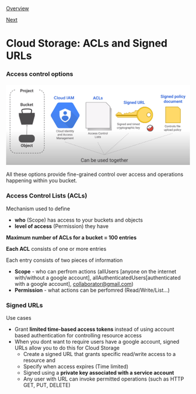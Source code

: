 [Overview](https://github.com/paulowe/gcp/blob/main/readme.md)

[Next](https://github.com/paulowe/gcp/blob/main/common-cloud-storage-ops.md)

# Cloud Storage: ACLs and Signed URLs

### Access control options
<img src="https://github.com/paulowe/gcp/blob/main/captures/Capture%209.PNG" />

All these options provide fine-grained control over access and operations happening within you bucket.

### Access Control Lists (ACLs)

Mechanism used to define 
- **who** (Scope) has access to your buckets and objects
- **level of access** (Permission) they have

**Maximum number of ACLs for a bucket = 100 entries**

**Each ACL** consists of one or more entries

Each entry consists of two pieces of information
- **Scope** - who can perfrom actions (allUsers [anyone on the internet with/without a google account], allAuthenticatedUsers[authenticated with a google account], collaborator@gmail.com)
- **Permission** -  what actions can be perfomred (Read/Write/List...) 

### Signed URLs
Use cases
- Grant **limited time-based access tokens** instead of using account based authentication for controlling resource access
- When you dont want to require users have a google account, signed URLs allow you to do this for Cloud Storage
    - Create a signed URL that grants specific read/write access to a resource and
    - Specify when access expires (Time limited)
    - Signed using a **private key associated with a service account**
    - Any user with URL can invoke permitted operations (such as HTTP GET, PUT, DELETE)
    
